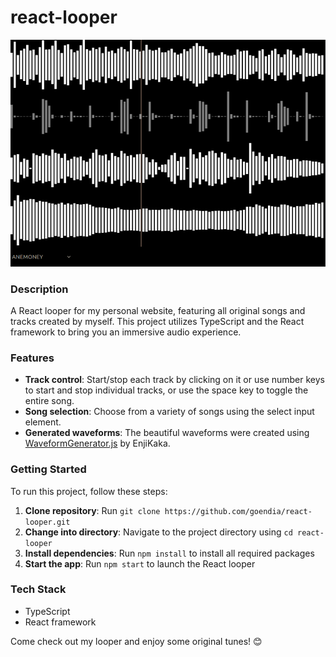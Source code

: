 **react-looper**
================
![react-looper.png](https://raw.githubusercontent.com/goendia/react-looper/master/react-looper.png)

### Description
A React looper for my personal website, featuring all original songs and tracks created by myself. This project utilizes TypeScript and the React framework to bring you an immersive audio experience.

### Features
* **Track control**: Start/stop each track by clicking on it or use number keys to start and stop individual tracks, or use the space key to toggle the entire song.
* **Song selection**: Choose from a variety of songs using the select input element.
* **Generated waveforms**: The beautiful waveforms were created using [WaveformGenerator.js](https://github.com/enjikaka/WaveformGenerator.js) by EnjiKaka.

### Getting Started
To run this project, follow these steps:
1. **Clone repository**: Run `git clone https://github.com/goendia/react-looper.git`
2. **Change into directory**: Navigate to the project directory using `cd react-looper`
3. **Install dependencies**: Run `npm install` to install all required packages
4. **Start the app**: Run `npm start` to launch the React looper

### Tech Stack
* TypeScript
* React framework

Come check out my looper and enjoy some original tunes! 😊
